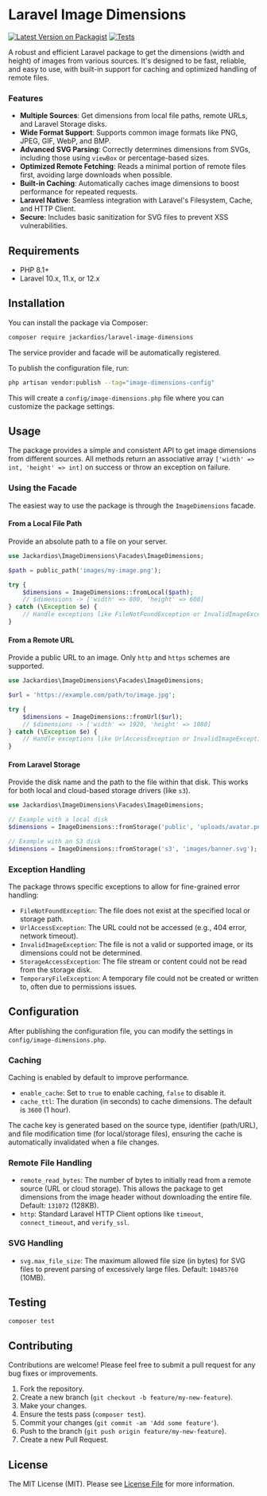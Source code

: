 # Laravel Image Dimensions

[![Latest Version on Packagist](https://img.shields.io/packagist/v/jackardios/laravel-image-dimensions.svg?style=flat-square)](https://packagist.org/packages/jackardios/laravel-image-dimensions)
[![Tests](https://github.com/Jackardios/laravel-image-dimensions/actions/workflows/tests.yml/badge.svg)](https://github.com/Jackardios/laravel-image-dimensions/actions/workflows/tests.yml)

A robust and efficient Laravel package to get the dimensions (width and height) of images from various sources. It's designed to be fast, reliable, and easy to use, with built-in support for caching and optimized handling of remote files.

### Features

-   **Multiple Sources**: Get dimensions from local file paths, remote URLs, and Laravel Storage disks.
-   **Wide Format Support**: Supports common image formats like PNG, JPEG, GIF, WebP, and BMP.
-   **Advanced SVG Parsing**: Correctly determines dimensions from SVGs, including those using `viewBox` or percentage-based sizes.
-   **Optimized Remote Fetching**: Reads a minimal portion of remote files first, avoiding large downloads when possible.
-   **Built-in Caching**: Automatically caches image dimensions to boost performance for repeated requests.
-   **Laravel Native**: Seamless integration with Laravel's Filesystem, Cache, and HTTP Client.
-   **Secure**: Includes basic sanitization for SVG files to prevent XSS vulnerabilities.

## Requirements

-   PHP 8.1+
-   Laravel 10.x, 11.x, or 12.x

## Installation

You can install the package via Composer:

```bash
composer require jackardios/laravel-image-dimensions
```

The service provider and facade will be automatically registered.

To publish the configuration file, run:

```bash
php artisan vendor:publish --tag="image-dimensions-config"
```

This will create a `config/image-dimensions.php` file where you can customize the package settings.

## Usage

The package provides a simple and consistent API to get image dimensions from different sources. All methods return an associative array `['width' => int, 'height' => int]` on success or throw an exception on failure.

### Using the Facade

The easiest way to use the package is through the `ImageDimensions` facade.

#### From a Local File Path

Provide an absolute path to a file on your server.

```php
use Jackardios\ImageDimensions\Facades\ImageDimensions;

$path = public_path('images/my-image.png');

try {
    $dimensions = ImageDimensions::fromLocal($path);
    // $dimensions -> ['width' => 800, 'height' => 600]
} catch (\Exception $e) {
    // Handle exceptions like FileNotFoundException or InvalidImageException
}
```

#### From a Remote URL

Provide a public URL to an image. Only `http` and `https` schemes are supported.

```php
use Jackardios\ImageDimensions\Facades\ImageDimensions;

$url = 'https://example.com/path/to/image.jpg';

try {
    $dimensions = ImageDimensions::fromUrl($url);
    // $dimensions -> ['width' => 1920, 'height' => 1080]
} catch (\Exception $e) {
    // Handle exceptions like UrlAccessException or InvalidImageException
}
```

#### From Laravel Storage

Provide the disk name and the path to the file within that disk. This works for both local and cloud-based storage drivers (like `s3`).

```php
use Jackardios\ImageDimensions\Facades\ImageDimensions;

// Example with a local disk
$dimensions = ImageDimensions::fromStorage('public', 'uploads/avatar.png');

// Example with an S3 disk
$dimensions = ImageDimensions::fromStorage('s3', 'images/banner.svg');
```

### Exception Handling

The package throws specific exceptions to allow for fine-grained error handling:

-   `FileNotFoundException`: The file does not exist at the specified local or storage path.
-   `UrlAccessException`: The URL could not be accessed (e.g., 404 error, network timeout).
-   `InvalidImageException`: The file is not a valid or supported image, or its dimensions could not be determined.
-   `StorageAccessException`: The file stream or content could not be read from the storage disk.
-   `TemporaryFileException`: A temporary file could not be created or written to, often due to permissions issues.

## Configuration

After publishing the configuration file, you can modify the settings in `config/image-dimensions.php`.

### Caching

Caching is enabled by default to improve performance.

-   `enable_cache`: Set to `true` to enable caching, `false` to disable it.
-   `cache_ttl`: The duration (in seconds) to cache dimensions. The default is `3600` (1 hour).

The cache key is generated based on the source type, identifier (path/URL), and file modification time (for local/storage files), ensuring the cache is automatically invalidated when a file changes.

### Remote File Handling

-   `remote_read_bytes`: The number of bytes to initially read from a remote source (URL or cloud storage). This allows the package to get dimensions from the image header without downloading the entire file. Default: `131072` (128KB).
-   `http`: Standard Laravel HTTP Client options like `timeout`, `connect_timeout`, and `verify_ssl`.

### SVG Handling

-   `svg.max_file_size`: The maximum allowed file size (in bytes) for SVG files to prevent parsing of excessively large files. Default: `10485760` (10MB).

## Testing

```bash
composer test
```

## Contributing

Contributions are welcome! Please feel free to submit a pull request for any bug fixes or improvements.

1.  Fork the repository.
2.  Create a new branch (`git checkout -b feature/my-new-feature`).
3.  Make your changes.
4.  Ensure the tests pass (`composer test`).
5.  Commit your changes (`git commit -am 'Add some feature'`).
6.  Push to the branch (`git push origin feature/my-new-feature`).
7.  Create a new Pull Request.

## License

The MIT License (MIT). Please see [License File](LICENSE.md) for more information.